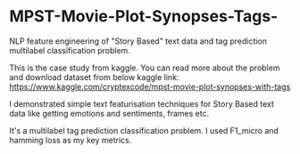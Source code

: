 # MPST-Movie-Plot-Synopses-Tags-
NLP feature engineering of "Story Based" text data and tag prediction multilabel classification problem.

This is the case study from kaggle. You can read more about the problem and download dataset from below kaggle link:
https://www.kaggle.com/cryptexcode/mpst-movie-plot-synopses-with-tags

I demonstrated simple text featurisation techniques for Story Based text data like getting emotions and sentiments, frames etc.

It's a multilabel tag prediction classification problem. I used F1_micro and hamming loss as my key metrics.
